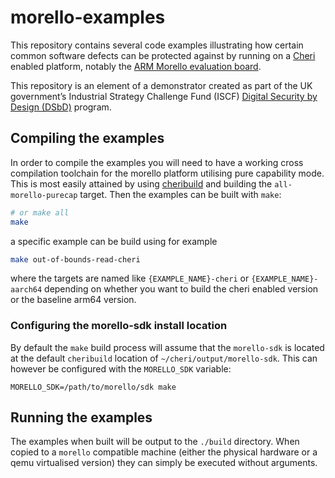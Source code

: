 # morello-examples

This repository contains several code examples illustrating how certain common software defects can be protected against by running on a [Cheri](https://www.cl.cam.ac.uk/research/security/ctsrd/cheri/) enabled platform, notably the [ARM Morello evaluation board](https://www.arm.com/architecture/cpu/morello).

This repository is an element of a demonstrator created as part of the UK government’s Industrial Strategy Challenge Fund (ISCF) [Digital Security by Design (DSbD)](https://www.dsbd.tech/) program.

## Compiling the examples

In order to compile the examples you will need to have a working cross compilation toolchain for the morello platform utilising pure capability mode. This is most easily attained by using [cheribuild](https://github.com/CTSRD-CHERI/cheribuild) and building the `all-morello-purecap` target. Then the examples can be built with `make`:

```sh
# or make all
make
```

a specific example can be build using for example

```sh
make out-of-bounds-read-cheri
```

where the targets are named like `{EXAMPLE_NAME}-cheri` or `{EXAMPLE_NAME}-aarch64` depending on whether you want to build the cheri enabled version or the baseline arm64 version.

### Configuring the morello-sdk install location

By default the `make` build process will assume that the `morello-sdk` is located at the default `cheribuild` location of `~/cheri/output/morello-sdk`. This can however be configured with the `MORELLO_SDK` variable:

```
MORELLO_SDK=/path/to/morello/sdk make
```

## Running the examples

The examples when built will be output to the `./build` directory. When copied to a `morello` compatible machine (either the physical hardware or a qemu virtualised version) they can simply be executed without arguments.
